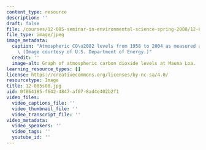```yaml
---
content_type: resource
description: ''
draft: false
file: /courses/12-085-seminar-in-environmental-science-spring-2008/12-085s08.jpg
file_type: image/jpeg
image_metadata:
  caption: "Atmospheric CO\u2082 levels from 1958 to 2004 as measured at Mauna Loa.\
    \ (Image courtesy of U.S. Department of Energy.)"
  credit: ''
  image-alt: Graph of atmospheric carbon dioxide levels at Mauna Loa.
learning_resource_types: []
license: https://creativecommons.org/licenses/by-nc-sa/4.0/
resourcetype: Image
title: 12-085s08.jpg
uid: 0f864185-f642-4847-af07-8ad4e402b2f1
video_files:
  video_captions_file: ''
  video_thumbnail_file: ''
  video_transcript_file: ''
video_metadata:
  video_speakers: ''
  video_tags: ''
  youtube_id: ''
---
```

